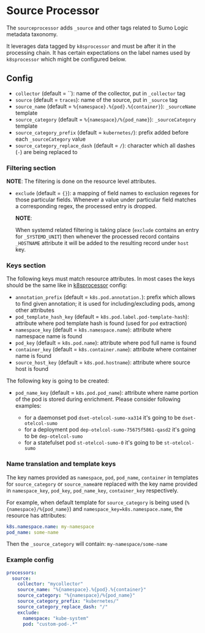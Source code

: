 # Source Processor

The `sourceprocessor` adds `_source` and other tags related to Sumo Logic metadata taxonomy.

It leverages data tagged by `k8sprocessor` and must be after it in the processing chain.
It has certain expectations on the label names used by `k8sprocessor` which might be configured below.

## Config

- `collector` (default = ``): name of the collector, put in `_collector` tag
- `source` (default = `traces`): name of the source, put in `_source` tag
- `source_name` (default = `%{namespace}.%{pod}.%{container}`): `_sourceName` template
- `source_category` (default = `%{namespace}/%{pod_name}`): `_sourceCategory` template
- `source_category_prefix` (default = `kubernetes/`): prefix added before each `_sourceCategory` value
- `source_category_replace_dash` (default = `/`): character which all dashes (`-`) are being replaced to

### Filtering section

**NOTE**: The filtering is done on the resource level attributes.

- `exclude` (default = `{}`): a mapping of field names to exclusion regexes
  for those particular fields. Whenever a value under particular field matches
  a corresponding regex, the processed entry is dropped.

  **NOTE**:

  When systemd related filtering is taking place (`exclude` contains
  an entry for `_SYSTEMD_UNIT`) then whenever the processed record contains
  `_HOSTNAME` attribute it will be added to the resulting record under `host` key.

### Keys section

The following keys must match resource attributes.
In most cases the keys should be the same like in [k8sprocessor](../k8sprocessor/README.md#extract-section) config:

- `annotation_prefix` (default = `k8s.pod.annotation.`): prefix which allows to find given annotation;
it is used for including/excluding pods, among other attributes
- `pod_template_hash_key` (default = `k8s.pod.label.pod-template-hash`): attribute where pod template
hash is found (used for `pod` extraction)
- `namespace_key` (default = `k8s.namespace.name`): attribute where namespace name is found
- `pod_key` (default = `k8s.pod.name`): attribute where pod full name is found
- `container_key` (default = `k8s.container.name`): attribute where container name is found
- `source_host_key` (default = `k8s.pod.hostname`): attribute where source host is found

The following key is going to be created:

- `pod_name_key` (default = `k8s.pod.pod_name`): attribute where name portion of the pod is stored
during enrichment. Please consider following examples:

  - for a daemonset pod `dset-otelcol-sumo-xa314` it's going to be `dset-otelcol-sumo`
  - for a deployment pod `dep-otelcol-sumo-75675f5861-qasd2` it's going to be `dep-otelcol-sumo`
  - for a statefulset pod `st-otelcol-sumo-0` it's going to be `st-otelcol-sumo`

### Name translation and template keys

The key names provided as `namespace`, `pod`, `pod_name`, `container` in templates for `source_category`
or `source_name`are replaced with the key name provided in `namespace_key`, `pod_key`,
`pod_name_key`, `container_key` respectively.

For example, when default template for `source_category` is being used (`%{namespace}/%{pod_name}`) and
`namespace_key=k8s.namespace.name`, the resource has attributes:

```yaml
k8s.namespace.name: my-namespace
pod_name: some-name
```

Then the `_source_category` will contain: `my-namespace/some-name`

### Example config

```yaml
processors:
  source:
    collector: "mycollector"
    source_name: "%{namespace}.%{pod}.%{container}"
    source_category: "%{namespace}/%{pod_name}"
    source_category_prefix: "kubernetes/"
    source_category_replace_dash: "/"
    exclude:
      namespace: "kube-system"
      pod: "custom-pod-.*"
```
